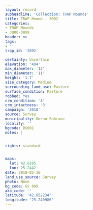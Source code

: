 ```yaml
---
layout: record
subheadline: 'Collection: TRAP Mounds'
title: TRAP Mound - 3092
categories:
- TRAP Mounds
- 3000-3999
header: no
tags:
- ''
trap_id: '3092'

certainty: Uncertain
elevation: '404'
max_diameter: '13'
min_diameter: '11'
height: '1.7'
size_category: Medium
surrounding_land_use: Pasture
surface_condition: Pasture
robbed: Yes
crm_condition: '4'
crm_intactness: '3'
campaign: '2010'
source: Survey
municipality: Gorno Sahrane
locality: ''
bgcode: DS001
notes: |


rights: standard


maps:
  lat: 42.6285
  lon: 25.2442
date: 2018-05-16
land_use_source: Survey
photo: None
bg_code: GS 005
akb_code: ''
latitude: '42.652234'
longitude: '25.240986'
---
```

